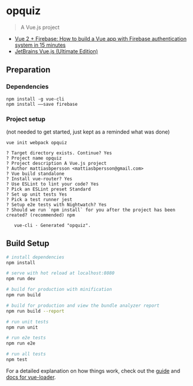 # opquiz
> A Vue.js project
* [Vue 2 + Firebase: How to build a Vue app with Firebase authentication system in 15 minutes](https://medium.com/@anas.mammeri/vue-2-firebase-how-to-build-a-vue-app-with-firebase-authentication-system-in-15-minutes-fdce6f289c3c)
* [JetBrains Vue.js (Ultimate Edition)](https://www.jetbrains.com/help/idea/vue-js.html)

## Preparation
### Dependencies
```
npm install -g vue-cli
npm install ——save firebase
```

### Project setup
(not needed to get started, just kept as a reminded what was done)
```
vue init webpack opquiz

? Target directory exists. Continue? Yes
? Project name opquiz
? Project description A Vue.js project
? Author mattiasbpersson <mattiasbpersson@gmail.com>
? Vue build standalone
? Install vue-router? Yes
? Use ESLint to lint your code? Yes
? Pick an ESLint preset Standard
? Set up unit tests Yes
? Pick a test runner jest
? Setup e2e tests with Nightwatch? Yes
? Should we run `npm install` for you after the project has been created? (recommended) npm

   vue-cli · Generated "opquiz".
```

## Build Setup

``` bash
# install dependencies
npm install

# serve with hot reload at localhost:8080
npm run dev

# build for production with minification
npm run build

# build for production and view the bundle analyzer report
npm run build --report

# run unit tests
npm run unit

# run e2e tests
npm run e2e

# run all tests
npm test
```

For a detailed explanation on how things work, check out the [guide](http://vuejs-templates.github.io/webpack/) and [docs for vue-loader](http://vuejs.github.io/vue-loader).
